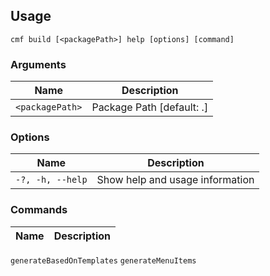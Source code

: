 <!-- BEGIN USAGE -->

Usage
-----

```
cmf build [<packagePath>] help [options] [command]
```

### Arguments

Name | Description
---- | -----------
`<packagePath>` | Package Path [default: .]

### Options

Name | Description
---- | -----------
`-?, -h, --help` | Show help and usage information

### Commands

Name | Description
---- | -----------
`generateBasedOnTemplates`
`generateMenuItems`


<!-- END USAGE -->
